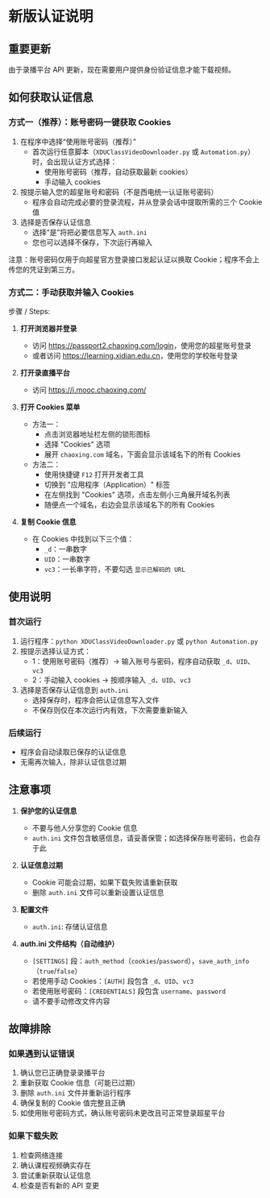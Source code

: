 # 新版认证说明

## 重要更新

由于录播平台 API 更新，现在需要用户提供身份验证信息才能下载视频。

## 如何获取认证信息

### 方式一（推荐）：账号密码一键获取 Cookies

1. 在程序中选择“使用账号密码（推荐）”
   - 首次运行任意脚本（`XDUClassVideoDownloader.py` 或 `Automation.py`）时，会出现认证方式选择：
     - 使用账号密码（推荐，自动获取最新 cookies）
     - 手动输入 cookies
2. 按提示输入您的超星账号和密码（不是西电统一认证账号密码）
   - 程序会自动完成必要的登录流程，并从登录会话中提取所需的三个 Cookie 值
3. 选择是否保存认证信息
   - 选择“是”将把必要信息写入 `auth.ini`
   - 您也可以选择不保存，下次运行再输入

注意：账号密码仅用于向超星官方登录接口发起认证以换取 Cookie；程序不会上传您的凭证到第三方。

### 方式二：手动获取并输入 Cookies

步骤 / Steps:

1. **打开浏览器并登录**

   - 访问 <https://passport2.chaoxing.com/login>，使用您的超星账号登录
   - 或者访问 <https://learning.xidian.edu.cn>，使用您的学校账号登录

2. **打开录直播平台**

   - 访问 <https://i.mooc.chaoxing.com/>

3. **打开 Cookies 菜单**

   - 方法一：
     - 点击浏览器地址栏左侧的锁形图标
     - 选择 "Cookies" 选项
     - 展开 `chaoxing.com` 域名，下面会显示该域名下的所有 Cookies
   - 方法二：
     - 使用快捷键 `F12` 打开开发者工具
     - 切换到 "应用程序（Application）" 标签
     - 在左侧找到 "Cookies" 选项，点击左侧小三角展开域名列表
     - 随便点一个域名，右边会显示该域名下的所有 Cookies

4. **复制 Cookie 信息**
   - 在 Cookies 中找到以下三个值：
     - `_d`：一串数字
     - `UID`：一串数字
     - `vc3`：一长串字符，不要勾选 `显示已解码的 URL`

## 使用说明

### 首次运行

1. 运行程序：`python XDUClassVideoDownloader.py` 或 `python Automation.py`
2. 按提示选择认证方式：
   - 1：使用账号密码（推荐）→ 输入账号与密码，程序自动获取 `_d`、`UID`、`vc3`
   - 2：手动输入 cookies → 按顺序输入 `_d`、`UID`、`vc3`
3. 选择是否保存认证信息到 `auth.ini`
   - 选择保存时，程序会把认证信息写入文件
   - 不保存则仅在本次运行内有效，下次需要重新输入

### 后续运行

- 程序会自动读取已保存的认证信息
- 无需再次输入，除非认证信息过期

## 注意事项

1. **保护您的认证信息**

   - 不要与他人分享您的 Cookie 信息
   - `auth.ini` 文件包含敏感信息，请妥善保管；如选择保存账号密码，也会存于此

2. **认证信息过期**

   - Cookie 可能会过期，如果下载失败请重新获取
   - 删除 `auth.ini` 文件可以重新设置认证信息

3. **配置文件**

   - `auth.ini`: 存储认证信息

4. **auth.ini 文件结构（自动维护）**
   - `[SETTINGS]` 段：`auth_method`（`cookies`/`password`），`save_auth_info`（`true`/`false`）
   - 若使用手动 Cookies：`[AUTH]` 段包含 `_d`、`UID`、`vc3`
   - 若使用账号密码：`[CREDENTIALS]` 段包含 `username`、`password`
   - 请不要手动修改文件内容

## 故障排除

### 如果遇到认证错误

1. 确认您已正确登录录播平台
2. 重新获取 Cookie 信息（可能已过期）
3. 删除 `auth.ini` 文件并重新运行程序
4. 确保复制的 Cookie 值完整且正确
5. 如使用账号密码方式，确认账号密码未更改且可正常登录超星平台

### 如果下载失败

1. 检查网络连接
2. 确认课程视频确实存在
3. 尝试重新获取认证信息
4. 检查是否有新的 API 变更
